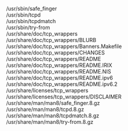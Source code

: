 /usr/sbin/safe\_finger  
/usr/sbin/tcpd  
/usr/sbin/tcpdmatch  
/usr/sbin/try-from  
/usr/share/doc/tcp\_wrappers  
/usr/share/doc/tcp\_wrappers/BLURB  
/usr/share/doc/tcp\_wrappers/Banners.Makefile  
/usr/share/doc/tcp\_wrappers/CHANGES  
/usr/share/doc/tcp\_wrappers/README  
/usr/share/doc/tcp\_wrappers/README.IRIX  
/usr/share/doc/tcp\_wrappers/README.NIS  
/usr/share/doc/tcp\_wrappers/README.ipv6  
/usr/share/doc/tcp\_wrappers/README.ipv6.2  
/usr/share/licenses/tcp\_wrappers  
/usr/share/licenses/tcp\_wrappers/DISCLAIMER  
/usr/share/man/man8/safe\_finger.8.gz  
/usr/share/man/man8/tcpd.8.gz  
/usr/share/man/man8/tcpdmatch.8.gz  
/usr/share/man/man8/try-from.8.gz  
